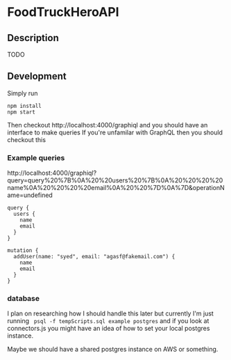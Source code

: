 # FoodTruckHeroAPI

## Description
TODO

## Development

Simply run
```
npm install
npm start
```

Then checkout http://localhost:4000/graphiql
and you should have an interface to make queries
If you're unfamilar with GraphQL then you should checkout this

### Example queries
http://localhost:4000/graphiql?query=query%20%7B%0A%20%20users%20%7B%0A%20%20%20%20name%0A%20%20%20%20email%0A%20%20%7D%0A%7D&operationName=undefined
```
query {
  users {
    name
    email
  }
}
```

```
mutation {
  addUser(name: "syed", email: "agasf@fakemail.com") {
    name
    email
  }
}
```


### database
I plan on researching how I should handle this later but currently I'm just running ` psql -f tempScripts.sql example postgres` and if you look at connectors.js you might have an idea of how to set your local postgres instance.

Maybe we should have a shared postgres instance on AWS or something.